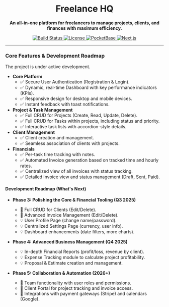 <h1 align="center">Freelance HQ</h1>
<p align="center">
  <strong>An all-in-one platform for freelancers to manage projects, clients, and finances with maximum efficiency.</strong>
</p>
 
<p align="center">
  <a href="https://github.com/makkenzo/freelance-hq/actions/workflows/deploy.yml">
    <img src="https://img.shields.io/github/actions/workflow/status/makkenzo/freelance-hq/deploy.yml?branch=main&style=for-the-badge&logo=github&label=CI/CD" alt="Build Status">
  </a>
  <a href="https://github.com/makkenzo/freelance-hq/blob/main/LICENSE">
    <img src="https://img.shields.io/github/license/makkenzo/freelance-hq?style=for-the-badge&label=License&color=blue" alt="License">
  </a>
  <a href="#">
    <img src="https://img.shields.io/badge/PocketBase-B7F1E2?style=for-the-badge&logo=pocketbase&logoColor=black" alt="PocketBase">
  </a>
  <a href="#">
    <img src="https://img.shields.io/badge/Next.js-000000?style=for-the-badge&logo=nextdotjs&logoColor=white" alt="Next.js">
  </a>
</p>

---

### Core Features & Development Roadmap

The project is under active development.

- **Core Platform**
    - ✅ Secure User Authentication (Registration & Login).
    - ✅ Dynamic, real-time Dashboard with key performance indicators (KPIs).
    - ✅ Responsive design for desktop and mobile devices.
    - ✅ Instant feedback with toast notifications.
- **Project & Task Management**
    - ✅ Full CRUD for Projects (Create, Read, Update, Delete).
    - ✅ Full CRUD for Tasks within projects, including status and priority.
    - ✅ Interactive task lists with accordion-style details.
- **Client Management**
    - ✅ Client creation and management.
    - ✅ Seamless association of clients with projects.
- **Financials**
    - ✅ Per-task time tracking with notes.
    - ✅ Automated Invoice generation based on tracked time and hourly rates.
    - ✅ Centralized view of all invoices with status tracking.
    - ✅ Detailed invoice view and status management (Draft, Sent, Paid).

#### Development Roadmap (What's Next)

- **Phase 3: Polishing the Core & Financial Tooling (Q3 2025)**
    - 🚧 Full CRUD for Clients (Edit/Delete).
    - 🚧 Advanced Invoice Management (Edit/Delete).
    - 💡 User Profile Page (change name/password).
    - 💡 Centralized Settings Page (currency, user info).
    - 💡 Dashboard enhancements (date filters, more charts).

- **Phase 4: Advanced Business Management (Q4 2025)**
    - 💡 In-depth Financial Reports (profit/loss, revenue by client).
    - 💡 Expense Tracking module to calculate project profitability.
    - 💡 Proposal & Estimate creation and management.

- **Phase 5: Collaboration & Automation (2026+)**
    - 🚀 Team functionality with user roles and permissions.
    - 🚀 Client Portal for project tracking and invoice access.
    - 🚀 Integrations with payment gateways (Stripe) and calendars (Google).
